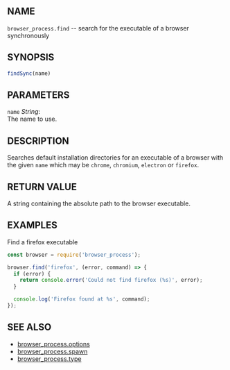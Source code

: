 ## NAME

`browser_process.find` -- search for the executable of a browser synchronously

## SYNOPSIS

```js
findSync(name)
```

## PARAMETERS

`name` *String*:  
    The name to use.

## DESCRIPTION

Searches default installation directories for an executable of a browser with
the given `name` which may be `chrome`, `chromium`, `electron` or `firefox`.

## RETURN VALUE

A string containing the absolute path to the browser executable.

## EXAMPLES

Find a firefox executable

```js
const browser = require('browser_process');

browser.find('firefox', (error, command) => {
  if (error) {
    return console.error('Could not find firefox (%s)', error);
  }

  console.log('Firefox found at %s', command);
});
```

## SEE ALSO

- [browser_process.options](browser_process.options.3.md)
- [browser_process.spawn](browser_process.spawn.3.md)
- [browser_process.type](browser_process.type.3.md)
